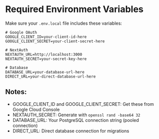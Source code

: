 # Required Environment Variables

Make sure your `.env.local` file includes these variables:

```env
# Google OAuth
GOOGLE_CLIENT_ID=your-client-id-here
GOOGLE_CLIENT_SECRET=your-client-secret-here

# NextAuth
NEXTAUTH_URL=http://localhost:3000
NEXTAUTH_SECRET=your-secret-key-here

# Database
DATABASE_URL=your-database-url-here
DIRECT_URL=your-direct-database-url-here
```

## Notes:
- GOOGLE_CLIENT_ID and GOOGLE_CLIENT_SECRET: Get these from Google Cloud Console
- NEXTAUTH_SECRET: Generate with `openssl rand -base64 32`
- DATABASE_URL: Your PostgreSQL connection string (pooled connection)
- DIRECT_URL: Direct database connection for migrations